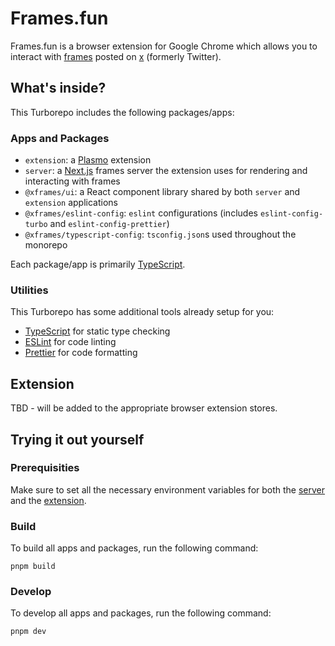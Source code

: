 # Frames.fun

Frames.fun is a browser extension for Google Chrome which allows you to interact with [frames](https://docs.farcaster.xyz/learn/what-is-farcaster/frames) posted on [x](https://www.x.com) (formerly Twitter).

## What's inside?

This Turborepo includes the following packages/apps:

### Apps and Packages

- `extension`: a [Plasmo](https://www.plasmo.com/) extension
- `server`: a [Next.js](https://nextjs.org/) frames server the extension uses for rendering and interacting with frames
- `@xframes/ui`: a React component library shared by both `server` and `extension` applications
- `@xframes/eslint-config`: `eslint` configurations (includes `eslint-config-turbo` and `eslint-config-prettier`)
- `@xframes/typescript-config`: `tsconfig.json`s used throughout the monorepo

Each package/app is primarily [TypeScript](https://www.typescriptlang.org/).

### Utilities

This Turborepo has some additional tools already setup for you:

- [TypeScript](https://www.typescriptlang.org/) for static type checking
- [ESLint](https://eslint.org/) for code linting
- [Prettier](https://prettier.io) for code formatting

## Extension

TBD - will be added to the appropriate browser extension stores.

## Trying it out yourself

### Prerequisities

Make sure to set all the necessary environment variables for both the [server](/apps/server/README.md) and the [extension](/apps/extension/README.md).

### Build

To build all apps and packages, run the following command:

```
pnpm build
```

### Develop

To develop all apps and packages, run the following command:

```
pnpm dev
```
